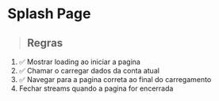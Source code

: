 # Splash Page

> ## Regras
1. ✅ Mostrar loading ao iniciar a pagina
2. ✅ Chamar o carregar dados da conta atual
3. ✅ Navegar para a pagina correta ao final do carregamento
4. Fechar streams quando a pagina for encerrada